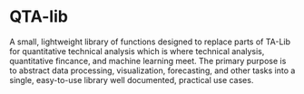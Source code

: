 # QTA-lib
A small, lightweight library of functions designed to replace parts of TA-Lib for quantitative technical analysis which is where technical analysis, quantitative fincance, and machine learning meet.
The primary purpose is to abstract data processing, visualization, forecasting, and other tasks into a single, easy-to-use library well documented, practical use cases.

